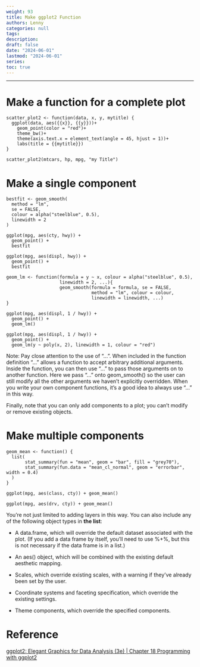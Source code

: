 ```yaml
---
weight: 93
title: Make ggplot2 Function
authors: Lenny
categories: null
tags: 
description: 
draft: false
date: "2024-06-01"
lastmod: "2024-06-01"
series:
toc: true
---
```



<!--more-->
---

# Make a function for a complete plot
```
scatter_plot2 <- function(data, x, y, mytitle) {
  ggplot(data, aes({{x}}, {{y}}))+
    geom_point(color = "red")+
    theme_bw()+
    theme(axis.text.x = element_text(angle = 45, hjust = 1))+
    labs(title = {{mytitle}})
}
 
scatter_plot2(mtcars, hp, mpg, "my Title")

```

# Make a single component
```
bestfit <- geom_smooth(
  method = "lm", 
  se = FALSE, 
  colour = alpha("steelblue", 0.5),
  linewidth = 2
)

ggplot(mpg, aes(cty, hwy)) + 
  geom_point() + 
  bestfit
  
ggplot(mpg, aes(displ, hwy)) + 
  geom_point() + 
  bestfit
```

```
geom_lm <- function(formula = y ~ x, colour = alpha("steelblue", 0.5), 
                    linewidth = 2, ...){
                    geom_smooth(formula = formula, se = FALSE,
                                method = "lm", colour = colour, 
                                linewidth = linewidth, ...)
}

ggplot(mpg, aes(displ, 1 / hwy)) + 
  geom_point() + 
  geom_lm()
  
ggplot(mpg, aes(displ, 1 / hwy)) + 
  geom_point() + 
  geom_lm(y ~ poly(x, 2), linewidth = 1, colour = "red")
```
Note: Pay close attention to the use of “...”. When included in the function definition “...” allows a function to accept arbitrary additional arguments. Inside the function, you can then use “...” to pass those arguments on to another function. Here we pass “...” onto geom_smooth() so the user can still modify all the other arguments we haven’t explicitly overridden. When you write your own component functions, it’s a good idea to always use “...” in this way.

Finally, note that you can only add components to a plot; you can’t modify or remove existing objects.

# Make multiple components
```
geom_mean <- function() {
  list(
       stat_summary(fun = "mean", geom = "bar", fill = "grey70"),
       stat_summary(fun.data = "mean_cl_normal", geom = "errorbar", width = 0.4)
  )
}

ggplot(mpg, aes(class, cty)) + geom_mean()

ggplot(mpg, aes(drv, cty)) + geom_mean()
```

You’re not just limited to adding layers in this way. You can also include any of the following object types in <b>the list</b>:

* A data.frame, which will override the default dataset associated with the plot. (If you add a data frame by itself, you’ll need to use %+%, but this is not necessary if the data frame is in a list.)

* An aes() object, which will be combined with the existing default aesthetic mapping.

* Scales, which override existing scales, with a warning if they’ve already been set by the user.

* Coordinate systems and faceting specification, which override the existing settings.

* Theme components, which override the specified components.


# Reference
<a href = "https://ggplot2-book.org/programming" target="_blank" rel="noopener noreferrer">ggplot2: Elegant Graphics for Data Analysis (3e) | Chapter 18 Programming with ggplot2</a>
